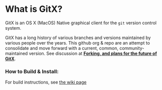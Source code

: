# What is GitX?

GitX is an OS X (MacOS) Native graphical client for the `git` version control system.


GitX has a long history of various branches and versions maintained by various people over the years.  This github org & repo are an attempt to consolidate and move forward with a current, common, community-maintained version.   See discussion at [**Forking, and plans for the future of GitX**](https://github.com/gitx/gitx.github.io/issues/1).

### How to Build & Install:

For build instructions, see [the wiki page](https://github.com/gitx/gitx/wiki/Build-instructions)
